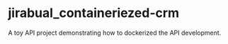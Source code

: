 # jirabual_containeriezed-crm
A toy API project demonstrating how to dockerized the API development.
